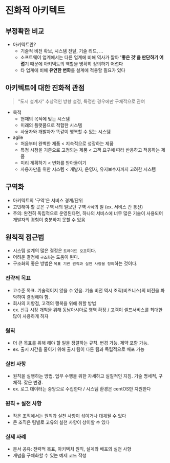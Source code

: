 # 진화적 아키텍트


## 부정확한 비교
- 아키텍트란?
    * 기술적 비전 확보, 시스템 전달, 기술 리드, ...
    * 소프트웨어 업계에서는 다른 업계에 비해 역사가 짧아 **'좋은 것'을 판단하기 어렵**기 때문에 아키텍트의 역할을 명확히 정의하기 어렵다
    * 타 업계에 비해 **유연한 변화**를 설계에 적용할 필요가 있다


## 아키텍트에 대한 진화적 관점
> "도시 설계자" 추상적인 방향 설정, 특정한 경우에만 구체적으로 관여
- 목적
    * 현재의 목적에 맞는 시스템
    * 미래의 플랫폼으로 적합한 시스템
    * 사용자와 개발자가 똑같이 행복할 수 있는 시스템
- agile
    * 처음부터 완벽한 제품 < 지속적으로 성장하는 제품
    * 특정 시점을 기준으로 고정되는 제품 < 고객 요구에 따라 반응하고 적응하는 제품
    * 미리 계획하기 < 변화를 받아들이기
    * 사용자만을 위한 시스템 < 개발자, 운영자, 유지보수자까지 고려한 시스템


## 구역화
- 아키텍트의 '구역'은 서비스 경계/단위
- 고민해야 할 곳은 구역 `내`의 일보단 구역 `사이`의 일 (ex. 서비스 간 통신)
- 주의: 완전히 독립적으로 운영된다면, 하나의 서비스에 너무 많은 기술이 사용되어 개발자의 경험이 충분하지 못할 수 있음


## 원칙적 접근법
- 시스템 설계의 많은 결정은 `트레이드 오프`이다.
- 어려운 결정에 `구조화`는 도움이 된다.
- 구조화의 좋은 방법은 `목표 기반 원칙과 실천 사항을 정의`하는 것이다.

### 전략적 목표
- 고수준 목표. 기술적이지 않을 수 있음. 기술 비전 역시 조직(비즈니스)의 비전을 파악하여 결정해야 함.
- 회사의 지향점, 고객의 행복을 위해 취할 방법
- ex. 신규 시장 개척을 위해 동남아시아로 영역 확장 / 고객이 셀프서비스를 최대한 많이 사용하게 하자

### 원칙
- 더 큰 목표를 위해 해야 할 일을 정렬하는 규칙. 변경 가능. 제약 포함 가능.
- ex. 출시 시간을 줄이기 위해 출시 팀이 다른 팀과 독립적으로 배포 가능

### 실천 사항
- 원칙을 실행하는 방법. 업무 수행을 위한 자세하고 실질적인 지침. 기술 명세적, 구체적. 잦은 변경.
- ex. 로그 데이터는 중앙으로 수집한다 / 시스템 환경은 centOS만 지원한다

### 원칙 + 실천 사항
- 작은 조직에서는 원칙과 실천 사항이 섞이거나 대체될 수 있다
- 큰 조직은 팀별로 고유의 실천 사항이 상이할 수 있다

### 실제 사례
- 문서 공유: 전략적 목표, 아키텍처 원칙, 설계와 배포의 실천 사항
- 개념을 구체화할 수 있는 예제 코드 작성


